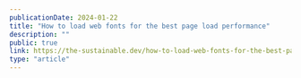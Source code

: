 ```yaml
---
publicationDate: 2024-01-22
title: "How to load web fonts for the best page load performance"
description: ""
public: true
link: https://the-sustainable.dev/how-to-load-web-fonts-for-the-best-page-load-performance/
type: "article"
---
```


